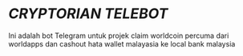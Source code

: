 # _CRYPTORIAN TELEBOT_

Ini adalah bot Telegram untuk projek claim worldcoin percuma dari worldapps dan cashout hata wallet malayasia ke local bank malaysia



